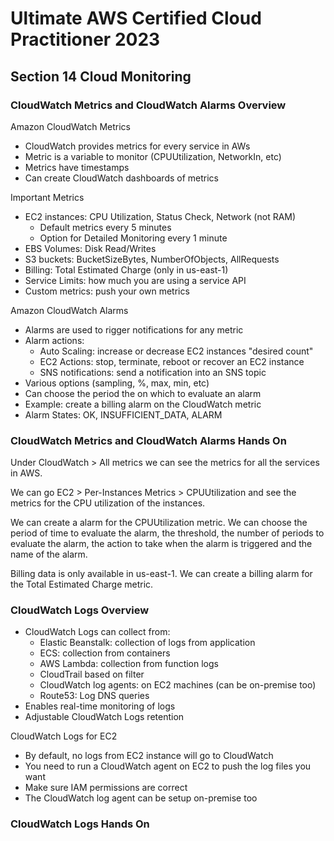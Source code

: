 # Ultimate AWS Certified Cloud Practitioner 2023

## Section 14 Cloud Monitoring

### CloudWatch Metrics and CloudWatch Alarms Overview

Amazon CloudWatch Metrics

- CloudWatch provides metrics for every service in AWs
- Metric is a variable to monitor (CPUUtilization, NetworkIn, etc)
- Metrics have timestamps
- Can create CloudWatch dashboards of metrics

Important Metrics

- EC2 instances: CPU Utilization, Status Check, Network (not RAM)
  - Default metrics every 5 minutes
  - Option for Detailed Monitoring every 1 minute
- EBS Volumes: Disk Read/Writes
- S3 buckets: BucketSizeBytes, NumberOfObjects, AllRequests
- Billing: Total Estimated Charge (only in us-east-1)
- Service Limits: how much you are using a service API
- Custom metrics: push your own metrics

Amazon CloudWatch Alarms

- Alarms are used to rigger notifications for any metric
- Alarm actions:
  - Auto Scaling: increase or decrease EC2 instances "desired count"
  - EC2 Actions: stop, terminate, reboot or recover an EC2 instance
  - SNS notifications: send a notification into an SNS topic
- Various options (sampling, %, max, min, etc)
- Can choose the period the on which to evaluate an alarm
- Example: create a billing alarm on the CloudWatch metric
- Alarm States: OK, INSUFFICIENT_DATA, ALARM

### CloudWatch Metrics and CloudWatch Alarms Hands On

Under CloudWatch > All metrics we can see the metrics for all the services in AWS.

We can go EC2 > Per-Instances Metrics > CPUUtilization and see the metrics for the CPU utilization of the instances.

We can create a alarm for the CPUUtilization metric. We can choose the period of time to evaluate the alarm, the threshold, the number of periods to evaluate the alarm, the action to take when the alarm is triggered and the name of the alarm.

Billing data is only available in us-east-1. We can create a billing alarm for the Total Estimated Charge metric.

### CloudWatch Logs Overview

- CloudWatch Logs can collect from:
  - Elastic Beanstalk: collection of logs from application
  - ECS: collection from containers
  - AWS Lambda: collection from function logs
  - CloudTrail based on filter
  - CloudWatch log agents: on EC2 machines (can be on-premise too)
  - Route53: Log DNS queries
- Enables real-time monitoring of logs
- Adjustable CloudWatch Logs retention

CloudWatch Logs for EC2

- By default, no logs from EC2 instance will go to CloudWatch
- You need to run a CloudWatch agent on EC2 to push the log files you want
- Make sure IAM permissions are correct
- The CloudWatch log agent can be setup on-premise too

### CloudWatch Logs Hands On

